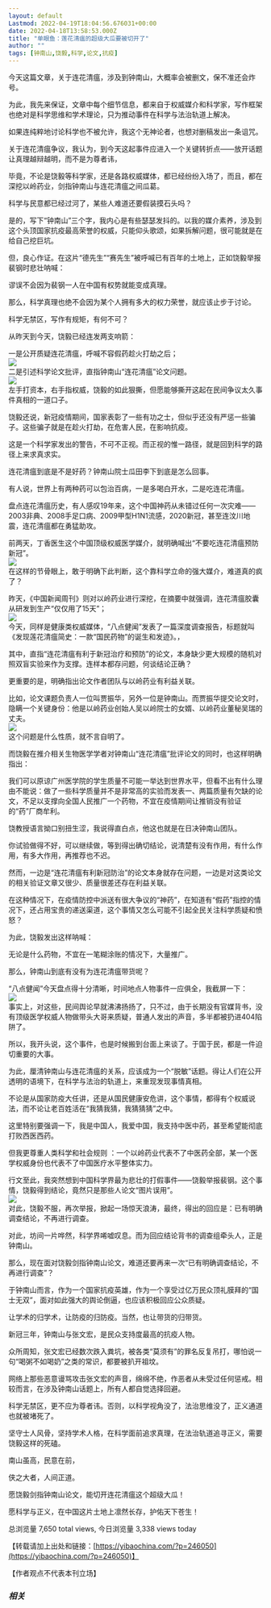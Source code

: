 ```yaml
---
layout: default
Lastmod: 2022-04-19T18:04:56.676031+00:00
date: 2022-04-18T13:58:53.000Z
title: "单眼鱼：莲花清瘟的超级大瓜要被切开了"
author: ""
tags: [钟南山,饶毅,科学,论文,抗疫]
---
```


今天这篇文章，关于连花清瘟，涉及到钟南山，大概率会被删文，保不准还会炸号。

为此，我先来保证，文章中每个细节信息，都来自于权威媒介和科学家，写作框架也绝对是科学思维和学术理论，只为推动事件在科学与法治轨道上解决。

如果连纯粹地讨论科学也不被允许，我这个无神论者，也想对删稿发出一条诅咒。

关于连花清瘟争议，我认为，到今天这起事件应进入一个关键转折点——放开话题让真理越辩越明，而不是为尊者讳，

毕竟，不论是饶毅等科学家，还是各路权威媒体，都已经纷纷入场了，而且，都在深挖以岭药业，剑指钟南山与连花清瘟之间瓜葛。

科学与民意都已经过河了，某些人难道还要假装摸石头吗？

是的，写下“钟南山”三个字，我内心是有些瑟瑟发抖的。以我的媒介素养，涉及到这个头顶国家抗疫最高荣誉的权威，只能仰头歌颂，如果拆解问题，很可能就是在给自己挖巨坑。

但，良心作证。在这片“德先生”“赛先生”被呼喊已有百年的土地上，正如饶毅举报裴钢时悲壮呐喊：

谬误不会因为裴钢一人在中国有权势就能变成真理。

那么，科学真理也绝不会因为某个人拥有多大的权力荣誉，就应该止步于讨论。

科学无禁区，写作有规矩，有何不可？

从昨天到今天，饶毅已经连发两支响箭：

一是公开质疑连花清瘟，呼喊不容假药趁火打劫之后；  
![](https://images.weserv.nl/?url=https%3A//i0.wp.com/yibaochina.com/wp-content/uploads/2022/04/%E8%8E%B2%E8%8A%B11.png%3Fresize%3D540%252C268%26ssl%3D1)  
二是引述科学论文批评，直指钟南山“连花清瘟”论文问题。  
![](https://images.weserv.nl/?url=https%3A//i0.wp.com/yibaochina.com/wp-content/uploads/2022/04/%E8%8E%B2%E8%8A%B12.png%3Fresize%3D594%252C309%26ssl%3D1)  
左手打资本，右手指权威，饶毅的如此狠撕，但愿能够撕开这起在民间争议太久事件真相的一道口子。

饶毅还说，新冠疫情期间，国家表彰了一些有功之士，但似乎还没有严惩一些骗子。这些骗子就是在趁火打劫，在危害人民，在影响抗疫。

这是一个科学家发出的警告，不可不正视。而正视的惟一路径，就是回到科学的路径上来求真求实。

连花清瘟到底是不是好药？钟南山院士瓜田李下到底是怎么回事。

有人说，世界上有两种药可以包治百病，一是多喝白开水，二是吃连花清瘟。

盘点连花清瘟历史，有人感叹19年来，这个中国神药从未错过任何一次灾难——2003非典、2008手足口病、2009甲型H1N1流感，2020新冠，甚至连汶川地震，连花清瘟都在勇猛助攻。

前两天，丁香医生这个中国顶级权威医学媒介，就明确喊出“不要吃连花清瘟预防新冠”。  
![](https://images.weserv.nl/?url=https%3A//i0.wp.com/yibaochina.com/wp-content/uploads/2022/04/%E8%8E%B2%E8%8A%B13.png%3Fresize%3D581%252C312%26ssl%3D1)  
在这样的节骨眼上，敢于明确下此判断，这个靠科学立命的强大媒介，难道真的疯了？

昨天，《中国新闻周刊》则对以岭药业进行深挖，在摘要中就强调，连花清瘟胶囊从研发到生产“仅仅用了15天”；  
![](https://images.weserv.nl/?url=https%3A//i0.wp.com/yibaochina.com/wp-content/uploads/2022/04/%E8%8E%B2%E8%8A%B14.png%3Fresize%3D598%252C323%26ssl%3D1)  
今天，同样是健康类权威媒体，“八点健闻”发表了一篇深度调查报告，标题就叫《发现莲花清瘟简史：一款“国民药物”的诞生和发迹》。，

其中，直指“连花清瘟有利于新冠治疗和预防”的论文，本身缺少更大规模的随机对照双盲实验来作为支撑。连样本都存问题，何谈结论正确？

更重要的是，明确指出论文作者团队与以岭药业有利益关联。

比如，论文课题负责人一位叫贾振华，另外一位是钟南山。而贾振华提交论文时，隐瞒一个关键身份：他是以岭药业创始人吴以岭院士的女婿、以岭药业董秘吴瑞的丈夫。  
![](https://images.weserv.nl/?url=https%3A//i0.wp.com/yibaochina.com/wp-content/uploads/2022/04/%E8%8E%B2%E8%8A%B15.png%3Fresize%3D604%252C580%26ssl%3D1)  
这个问题是什么性质，就不言自明了。

而饶毅在推介相关生物医学学者对钟南山“连花清瘟”批评论文的同时，也这样明确指出：

我们可以原谅广州医学院的学生质量不可能一举达到世界水平，但看不出有什么理由不能说：做了一些科学质量并不是非常高的实验而发表一、两篇质量有欠缺的论文，不足以支撑向全国人民推广一个药物，不宜在疫情期间让推销没有验证的“药”厂商牟利。

饶教授语言拗口别扭生涩，我说得直白点，他这也就是在日决钟南山团队。

你试验做得不好，可以继续做，等到得出确切结论，说清楚有没有作用，有什么作用，有多大作用，再推荐也不迟。

然而，一边是“连花清瘟有利新冠防治”的论文本身就存在问题，一边是对这类论文的相关验证文章又很少、质量很差还存在利益关联。

在这种情况下，在疫情防控中派送有很大争议的“神药”，在知道有“假药”指控的情况下，还占用宝贵的递送渠道，这个事情又怎么可能不引起全民关注科学质疑和愤怒？

为此，饶毅发出这样呐喊：

无论是什么药物，不宜在一笔糊涂账的情况下，大量推广。

那么，钟南山到底有没有为连花清瘟带货呢？

“八点健闻”今天盘点得十分清晰，时间地点人物事件一应俱全，我截屏一下：  
![](https://images.weserv.nl/?url=https%3A//i0.wp.com/yibaochina.com/wp-content/uploads/2022/04/%E8%8E%B2%E8%8A%B16.png%3Fresize%3D537%252C778%26ssl%3D1)  
事实上，对这些，民间舆论早就沸沸扬扬了，只不过，由于长期没有官媒背书，没有顶级医学权威人物做带头大哥来质疑，普通人发出的声音，多半都被扔进404陷阱了。

所以，我开头说，这个事件，也是时候搬到台面上来谈了。于国于民，都是一件迫切重要的大事。

为此，厘清钟南山与连花清瘟的关系，应该成为一个“脱敏”话题。得让人们在公开透明的语境下，在科学与法治的轨道上，来重现发现事情真相。

不论是从国家防疫大任讲，还是从国民健康安危讲，这个事情，都得有个权威说法，而不论让老百姓活在“我猜我猜，我猜猜猜”之中。

这里特别要强调一下，我是中国人，我爱中国，我支持中医中药，甚至希望能彻底打败西医西药。

但我更尊重人类科学和社会规则 ：一个以岭药业代表不了中医药全部，某一个医学权威身份也代表不了中国医疗水平整体实力。

行文至此，我突然想到中国科学界最为悲壮的打假事件——饶毅举报裴钢。这个事情，饶毅得到结论，竟然只是那些人论文“图片误用”。  
![](https://images.weserv.nl/?url=https%3A//i0.wp.com/yibaochina.com/wp-content/uploads/2022/04/%E8%8E%B2%E8%8A%B17.jpg%3Fresize%3D529%252C782%26ssl%3D1)  
对此，饶毅不服，再次举报，掀起一场惊天浪涛，最终，得出的回应是：已有明确调查结论，不再进行调查。

对此，坊间一片哗然，科学界唏嘘叹息。而为回应结论背书的调查组牵头人，正是钟南山。

那么，现在面对饶毅剑指钟南山论文，难道还要再来一次“已有明确调查结论，不再进行调查”？

于钟南山而言，作为一个国家抗疫英雄，作为一个享受过亿万民众顶礼膜拜的“国士无双”，面对如此强大的舆论倒逼，也应该积极回应公众质疑。

让学术的归学术，让防疫的归防疫。当然，也让带货的归带货。

新冠三年，钟南山与张文宏，是民众支持度最高的抗疫人物。

众所周知，张文宏已经数次跌入粪坑，被各类“莫须有”的罪名反复吊打，哪怕说一句“喝粥不如喝奶”之类的常识，都要被扒开祖坟。

网络上那些恶意谩骂攻击张文宏的声音，绵绵不绝，作恶者从未受过任何惩戒。相较而言，在涉及钟南山话题上，所有人都自觉选择回避。

科学无禁区，更不应为尊者讳。否则，以科学视角没了，法治思维没了，正义通道也就被堵死了。

坚守士人风骨，坚持学术人格，在科学面前追求真理，在法治轨道追寻正义，需要饶毅这样的死磕。

南山虽高，民意在前，

侠之大者，人间正道。

愿饶毅剑指钟南山论文，能切开连花清瘟这个超级大瓜！

愿科学与正义，在中国这片土地上凛然长存，护佑天下苍生！

总浏览量 7,650 total views, 今日浏览量 3,338 views today

【转载请加上出处和链接：[https://yibaochina.com/?p=246050](https://yibaochina.com/?p=246050)】

【作者观点不代表本刊立场】

### _相关_

